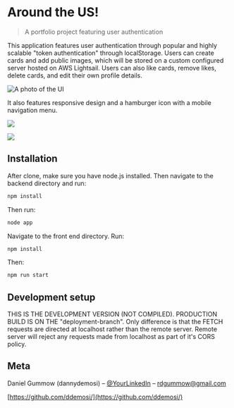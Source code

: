 # Around the US!
> A portfolio project featuring user authentication

This application features user authentication through popular and highly scalable "token authentication" through localStorage. Users can create cards and add public images, which will be stored on a custom configured server hosted on AWS Lightsail. Users can also like cards, remove likes, delete cards, and edit their own profile details.

![A photo of the UI](https://github.com/ddemosi/react-around-api-full/around-dashboard.png?raw=true)

It also features responsive design and a hamburger icon with a mobile navigation menu.

![](https://github.com/ddemosi/react-around-api-full/around-mobile.png?raw=true)

![](https://github.com/ddemosi/react-around-api-full/around-mobile-open.png?raw=true)


## Installation

After clone, make sure you have node.js installed. Then navigate to the backend directory and run:

```sh
npm install
```

Then run:

```sh
node app
```

Navigate to the front end directory. Run:

```sh
npm install
```

Then:

```sh
npm run start
```


## Development setup

THIS IS THE DEVELOPMENT VERSION (NOT COMPILED). PRODUCTION BUILD IS ON THE "deployment-branch". Only difference is that the FETCH requests are directed at localhost rather than the remote server. Remote server will reject any requests made from localhost as part of it's CORS policy.


## Meta

Daniel Gummow (dannydemosi) – [@YourLinkedIn](https://www.linkedin.com/in/daniel-gummow-223043186/) – rdgummow@gmail.com

[https://github.com/ddemosi/](https://github.com/ddemosi/)